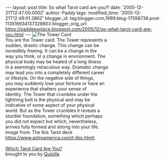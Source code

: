 \-\-- layout: post title: So what Tarot card are you?! date:
\'2005-12-21T12:47:00.000Z\' author: Paddy tags: modified\_time:
\'2005-12-21T12:49:01.386Z\' blogger\_id:
tag:blogger.com,1999:blog-17598736.post-113516934137328803
blogger\_orig\_url:
https://paddeesplace.blogspot.com/2005/12/so-what-tarot-card-are-you.html
\-\-- ![The Tower
Card](https://images.quizilla.com/K/Koshari/1072669034_otTheTower.jpg)\
You are the Tower card. The Tower represents a\
sudden, drastic change. This change can be\
incredibly freeing. It can be a change in the\
way you think, or a change in environment. The\
physical body may be healed of a long illness\
in a seemingly miraculous way. Dramatic change\
may lead you into a completely different career\
or lifestyle. On the negative side of things,\
you may suddenly lose your fortune or have an\
experience that shatters your sense of\
identity. The Tower that crumbles under the\
lightning bolt is the physical and may be\
indicative of some aspect of your physical\
world. But as the Tower crumbles it reveals a\
sturdier foundation, something which perhaps\
you did not expect but which, nevertheless,\
arrives fully formed and strong into your life.\
Image from: The Ibis Tarot deck\
https://www.astroamerica.com/t-ibis.html\
\
\
[Which Tarot Card Are
You?](https://quizilla.com/users/Koshari/quizzes/Which%20Tarot%20Card%20Are%20You%3F/)\
brought to you by [Quizilla](https://quizilla.com)\
[](https://www.astroamerica.com/t-ibis.html)
